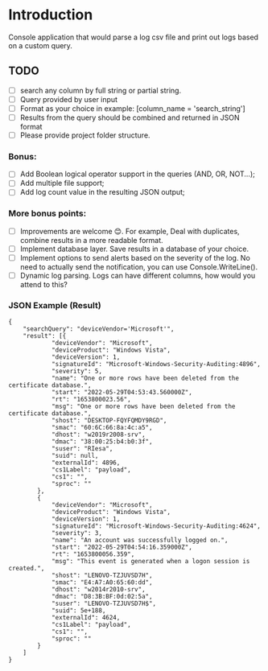 ﻿# Introduction
Console application that would parse a log csv file and print out logs based on a custom query.

## TODO

- [ ] search any column by full string or partial string.
- [ ] Query provided by user input
- [ ] Format as your choice in example: [column_name = 'search_string']
- [ ] Results from the query should be combined and returned in JSON format
- [ ] Please provide project folder structure.

### Bonus: 
- [ ] Add Boolean logical operator support in the queries (AND, OR, NOT...);
- [ ] Add multiple file support;
- [ ] Add log count value in the resulting JSON output;

### More bonus points:

- [ ] Improvements are welcome 😊. For example, Deal with duplicates, combine results in a more readable format.
- [ ] Implement database layer. Save results in a database of your choice.
- [ ] Implement options to send alerts based on the severity of the log. No need to actually send the notification, you can use Console.WriteLine().
- [ ] Dynamic log parsing. Logs can have different columns, how would you attend to this?

### JSON Example (Result)
```
{
	"searchQuery": "deviceVendor='Microsoft'",
	"result": [{
			"deviceVendor": "Microsoft",
			"deviceProduct": "Windows Vista",
			"deviceVersion": 1,
			"signatureId": "Microsoft-Windows-Security-Auditing:4896",
			"severity": 5,
			"name": "One or more rows have been deleted from the certificate database.",
			"start": "2022-05-29T04:53:43.560000Z",
			"rt": "1653800023.56",
			"msg": "One or more rows have been deleted from the certificate database.",
			"shost": "DESKTOP-FQYFQMDY9RGD",
			"smac": "60:6C:66:8a:4c:a5",
			"dhost": "w2019r2008-srv",
			"dmac": "38:00:25:b4:b0:3f",
			"suser": "RIesa",
			"suid": null,
			"externalId": 4896,
			"cs1Label": "payload",
			"cs1": "",
			"sproc": ""
		},
		{
			"deviceVendor": "Microsoft",
			"deviceProduct": "Windows Vista",
			"deviceVersion": 1,
			"signatureId": "Microsoft-Windows-Security-Auditing:4624",
			"severity": 3,
			"name": "An account was successfully logged on.",
			"start": "2022-05-29T04:54:16.359000Z",
			"rt": "1653800056.359",
			"msg": "This event is generated when a logon session is created.",
			"shost": "LENOVO-TZJUVSD7H",
			"smac": "E4:A7:A0:65:60:dd",
			"dhost": "w2014r2010-srv",
			"dmac": "D8:3B:BF:0d:02:5a",
			"suser": "LENOVO-TZJUVSD7H$",
			"suid": 5e+188,
			"externalId": 4624,
			"cs1Label": "payload",
			"cs1": "",
			"sproc": ""
		}
	]
}
